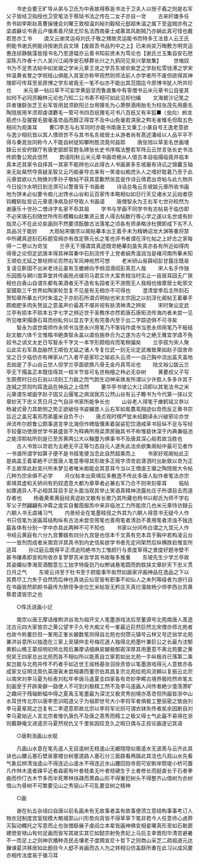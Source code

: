 <!-- { "loadSidebar": true } -->
　　书史会要王旷导从弟与卫氏为中表故得蔡邕书法于卫夫人以授子羲之则是右军父子皆经卫指授也卫受笔法于蔡琰书法之传在二女子亦自一竒
　　古来奸雄多任务书如李斯赵髙曹操锺会刘曜王敦桓温刘裕刘毅桓元郄超朱温之属下至盗贼亦有之梁虞龢论书表云卢循素善尺牍尤珍名法西南豪士咸慕其风剧贼乃亦娴此真可怪也戴若思亦工书
　　虞又云谢灵运母刘氏子敬之甥故灵运能书而特多王法昔人云王氏例能书谢氏例能诗按谢氏自文靖【廋肩吾书品列中之上】已来尚奕万晦敷方明灵运惠连综静朓藻皆擅书名乃至道韫亦云善书知前贤未为笃论也【谢氏兰玉集自安石厯梁陈凡作者十六人吴兴江闻序安石移葬长兴之九鸦冈见吴兴掌故集】
　　世嗤奴书为不足贵法帖中如吴琚之学米元章王诜之学苏东坡俞紫芝之学赵松雪钱溥之学宋仲温黄省曽之学祝枝山俱能入其室亦称甲观然则师法前人亦学者所不废但欲得其神理即可传耳至吴原博之学东坡竟无一笔不似亦不能出其范围迄今原博书犹人所共珍也
　　米元章一帖曰草不可妄学黄庭坚而鲁直集中有答僧书云米元章书公自鉴其如何不必同苏翰林元论也乃知二公书素不相可如此见却扫编
　　文海披沙记笔之异者锺繇张芝王右军皆用鼠须欧阳兰台用狸毛为心萧祭酒用胎毛为柱张茂先用鹿毛陶隠居用羊须郑虔谓麝毛一管可书四百纸狸毛可书八百纸又有丰狐■〈虫向〉蛉龙筋虎仆及猩猩毛狼毫虽竒品而醇正得宜不及中山免毫若淇泉之鸭毛雀雉毛但取五色相间为观美耳
　　曹□李志与右军同时亦能书南唐王文秉工小篆自号王逸老意欲与逸少相抗皆以其人偎琐世不与其书名东坡居士从游者尚有髙述潘岐以人品平平不得与秦晁张同称今人不能自树徒知攀附胜流竟何益耶
　　唐张旭以草圣名世画墁録云长安府録厅有唐吏部郎官题名碑张长史书序楷法整若军阵云云世言张长史书法传颜鲁公观此信然
　　韵语阳秋云米元章书画竒絶从人借古本自临搨临竟并临本真本还其家令自择其一其家不能辨也以此得古人书画甚多东坡屡有诗讥之锦囊玉轴来无趾粲然夺真疑圣智又云巧偷豪夺古来有一笑谁似痴虎头人之嗜好耽着乃至于此元章尝欲以九物换刘季孙子敬帖不获其意歉然张芸叟作诗云倩君出竒帖与此九物并今日投汴水明日到沧溟可以警膏肓于书画者
　　诗话总龟云东坡跋元章所收书画地为饼未必似要令痴儿出馋水山谷和云百家传本略相似如日行天见诸水又云拙者窃钩輙斩趾皆讥元章患浄病及好夺取人书画语
　　唐僧智永为王右军七世孙皎然为谢康乐十世孙二僧诗字名家不忝其祖
　　学书与学画不同学书有古帖易于临仿即不必宋唐石刻随世所传形模輙似赵集贤云昔人得古帖数行専心学之遂以名世或有妙指灵心不在此论矣画则不然要须酝酿古法落笔之顷各有师承略涉杜撰即成下劣不入具品况于能妙
　　大观帖宋徽宗以阁帖摹本出王着手未为精确诏龙大渊等重将禁中所藏真迹刻石标题官阀亦有改定蔡元长之笔也评书者谓在淳化帖之上好古之家每得一二卷以为竒宝
　　兰亭无下搨谓其真迹既竒絶摹刻虽失真亦各有所近如得肉得骨之论但定武唐本得其神耳秦中石刻流传于上党者娟秀温润当是褚河南所摹未知王顺伯尤延之曽经辨论否然右军风神宛然可想
　　老米研山易薛绍彭甘露庄既易复请见靳固不出米老诗云虽有玉蟾蜍向予频泪滴绍彭真忍人哉
　　宋人名手作独乐园图与辋川嵩草堂并传画苑点缀司马君实许大富贵相当时实止一亩居耳园无广狭相也白香山自谓东都有美酒者无不造有名园者无不游图无人我相也维摩居士毗邪文室摄取三千世界如陶家轮忽复不见是有无相亦不可得也
　　澄清堂李后主所刻石贺知章所摹五代时朱温之子亦刻石所谓贞明帖也宋太宗因之以刻淳化阁帖王着摹手颇痴肥多肉失贺监之意虽声价最髙不堪并视有肤清神清之辨矣
　　宋时聚讼定武兰亭有损本不损本五字七字之辨近世于圣教序亦然若唐石唐拓流传海内者未尝一见所见唯宋搨唐石耳而纷糺何以显五字无有完善内至于出二字踪迹俱不可寻矣
　　智永为虞世南师作永师书当思永兴用笔乃不笨钝作虞书当思永师用笔乃不板结赵文敏六体千文惟楷书絶类智永盖以虞伯施叅合为之遂为古今之絶王雅宜学虞不免奴书之诮文太史日写智永千字文一本字形颇相肖而笔稍偏矣
　　兰亭叙为宋人聚讼此实右军真血脉然王顺伯尤延之诸人专复位武一刻无论定武难致果如赵子固舍命宝之日夕临仿亦有禅家从门入者不是家珍之喻岩头云须一一自己胸中流出盖天盖地去始是了手山谷云世人但学兰亭面欲换凡骨无金丹真笃论也
　　陆文裕公跋云兰亭无下搨盖正本既佳得其一枝半节皆可名世栴檀之林必无杂树
　　黄要叔父子写生颇费时日白石翁以顷刻工力敌之而气韵生动神采焕发所谓以少许胜人多多许其于连城之赏则均耳逸品在神品之上信然
　　董华亭书坡公大江词即以其笔法书之米元章谓东坡画字赵子固又云偃笔之病误我苏公然山谷有云子瞻书为今代第一挟以文章妙天下忠义贯日月之气自非书家所能争长也
　　山谷老人得笔于瘗鹤铭又叅以杨凝式骨力其欹侧之势正欲破俗书姿媚昔人云右军如鳯翥鸾翔迹似竒而反正黄书宗旨近之盖兄事苏而弟蓄米自负不小
　　唐贞观时楞严犹未经翻译永兴破邪论亦世谛流布尔颜鲁公颇事道言李北海但作碑版懐素着袈裟犯饮酒戒草书狂纵不足与写经手较量功徳唐世学书甚盛皆不为释典所用梁肃房融其书不称惟裴休深于内典兼临池之能淳熙帖所刻是已至苏黄两公大以翰墨为佛事书不及唐其深心般若故当胜也
　　古人书皆以竒宕为主絶无平正等匀态自元人遂失此法余欲集阁帖中最可见者作一书谱所谓字如算子便不是书揺笔便当念此自然超乘而上
　　书家好观阁帖此正是病盖王着辈絶不识晋唐人笔意専得其形故多正局字须竒宕潇洒时出新致以竒为正不主故常此赵吴兴所未梦见者唯米痴能会其意耳今当以王僧虔王徽之陶隠居大令帖几种为宗余俱不必学
　　月仪帖本出索靖后多散逸不传此多唐人拟作者笔法亦宗索靖其虚和夭娇间有豹奴遗意大都为章草者必兼右军乃合不则宋刻辈耳
　　临帖如骤遇异人不必相其耳目手足头面当观其举止笑语真精神流露处庄子所谓目击而道存者也
　　杨羲黄素黄庭经真迹赵文敏有长歌乃其所藏也杨书以郗氏为师不学右军父子然翩翩有冲霄之度实自餐霞服炁中来非临池工力所能庶几也米元章待访録云六朝人书无虞褚习气
　　内景经全在笔墨畦径之外其为六朝人得意书无疑今人作书只信笔为波画耳结构纵有古法未尝空用笔也善用笔者清劲不善用笔者浓浊不独连篇各体有分别一字中亦具此两种不可不知也
　　书家以分间布白谓之九宫元人作书经云黄庭有六分九宫曹娥有四分九宫是也信本千文真有完本具于胸中若构凌云台一一皆剂而成者米南宫评其真书到内史信矣欲学书者先定间架然后纵横跌宕惟变所适耳
　　孙过庭云既得平正须追险絶书为工惟颜行与景度草得之景度好题寺壁不甚书缣素即宣和所收亦复寥寥苏米皆学其书故每多推重
　　东坡先生少学兰亭故其姿媚似季海至酒酣意忘工拙字特瘦劲乃似栁诚悬笔圆而韵胜挟文章妙天下忠义贯日月之气
　　东坡云诗至于杜书至于颜能事毕矣然如画家评画神品在逸品之下以其费尽工力失于自然而后神也真诰云仙官皆有职事不如仙人之未列等级者为游行自在书画皆然即颜书最传为祭侄争坐位乞米帖皆无矜庄天真烂漫故杨少师李西台苏黄蔡君谟皆宗之也

　　○恽氏说画小记

　　南宗以唐王摩诘维荆洪谷浩为祖开文人笔墨游戏法后至董源号北苑南唐人髙逸沈古元四大家皆宗之黄公望字子久号大痴又号一峯最近巨然巨然北宋僧亦师北苑者也故今称董巨但一峯用正峯长皴数笔则得自北苑也倪瓒元镇号云林又号迂翁学北苑兼洪谷意所以独逸在三家上吴镇仲圭号梅花道人独得北苑墨叶兼巨公之长最为沈郁黄鹤山樵王蒙叔明初师北苑后兼摩诘细麻皮皴极郁密浑厚其用墨意不离北苑要之黄倪吴王四家总出北苑而各不相似所以能髙自立家若如出北苑一手纵极肖已落第二乘矣岂能与北苑并传不朽者乎如近世王绂杨基张羽徐贲皆以笔墨游戏得元人意致亦各成家文征明沈周仇英唐寅未尝相袭而董宗伯其昌复宗北苑绘苑风流頼以复振云北宗以南宋刘李马夏为标表刘松年李唐马逺夏圭四家各有竒妙李晞古境界极险然命笔太刻画至于开辟奥僻一路使人不可到刘极精工然不及李马逺画人间传者絶少澹荡萧旷之趣间于残轴断幅中得之夏禹玉笔墨最为深沈又极灵秀创境亦髙竒但所画皆浙中山水耳世传北宗以唐李思训昭道父子为祖即世号大小李将军者俱极工整丽密之致由刘李马夏辈观之岂复有二李遗意耶故北宗以李将军论则可谓衣钵失传者矣余因断自刘李马夏始近人言北宗者惟仇唐仇不及唐之髙秀而精工之极又得士气此最不易得在浙则戴静庵文进逺宗马夏然视仇又千里矣因叹息久之暇日偶与正叔论画遂记其语

　　○唐荆浩画山水赋

　　凡画山水意在笔先逺人无目逺树无枝逺山无皴隠隠似眉逺水无波髙与云齐此其诀也山腰云塞石壁泉塞楼台树塞道路人塞石分三面路看两蹊此其法也凡观山水先看气象后辨清浊逺山不得连近山逺水不得连近水山腰回抱寺观可安断岸颓堤小桥可置凡作林木逺者疎平近者森密有叶者枝柔无叶者枝硬生于土者修长而挺直长于石者拳曲而伶仃古木节多而半死寒林扶疎而萧森山形不得重犯树头不得整齐山借树为衣树借山为骨树不可繁要见山之秀丽山不可乱要显树之精神

　　○画

　　谢在杭五杂俎曰自唐以前名画未有无故事者盖有故事便须立意结构事事考订人物衣冠制度宫室规模大略城郭山川形势向背皆不得草草下笔非若今人任意师心卤莽灭裂动輙托之写意而止也张僧繇展子虔阎立本辈皆画神佛变相星曜真形至如石勒窦建徳安禄山有何足画而皆写其故实其它如懿宗射免贵妃上马后主幸晋阳华清宫避暑不一而足上之则神农播种尧民击壤老子度闗宣尼十哲下之则商山采芝二疏祖道元达鏁谏葛洪移居如此题目今人郄不肯画而古人为之转相沿仿盖繇所重在此习以成风要亦相传法度易于循习耳
